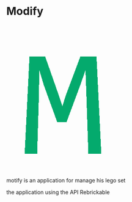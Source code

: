 # Modify 

![logo de Motify](/Assets/picture/motify.png "Logo de Motify")

motify is an application for manage his lego set 

the application using the API Rebrickable 
